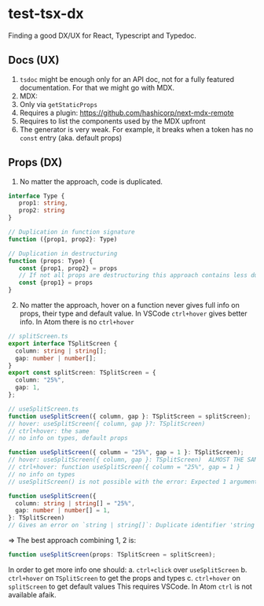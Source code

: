 # test-tsx-dx

Finding a good DX/UX for React, Typescript and Typedoc.

## Docs (UX)

1. `tsdoc` might be enough only for an API doc, not for a fully featured documentation. For that we might go with MDX.
2. MDX:
3. Only via `getStaticProps`
4. Requires a plugin: https://github.com/hashicorp/next-mdx-remote
5. Requires to list the components used by the MDX upfront
6. The generator is very weak. For example, it breaks when a token has no `const` entry (aka. default props)

## Props (DX)

1. No matter the approach, code is duplicated.

```ts
interface Type {
   prop1: string,
   prop2: string
}

// Duplication in function signature
function ({prop1, prop2}: Type)

// Duplication in destructuring
function (props: Type) {
   const {prop1, prop2} = props
   // If not all props are destructuring this approach contains less duplication
   const {prop1} = props
}
```

2. No matter the approach, hover on a function never gives full info on props, their type and default value. In VSCode `ctrl+hover` gives better info. In Atom there is no `ctrl+hover`

```ts
// splitScreen.ts
export interface TSplitScreen {
  column: string | string[];
  gap: number | number[];
}
export const splitScreen: TSplitScreen = {
  column: "25%",
  gap: 1,
};

// useSplitScreen.ts
function useSplitScreen({ column, gap }: TSplitScreen = splitScreen);
// hover: useSplitScreen({ column, gap }?: TSplitScreen)
// ctrl+hover: the same
// no info on types, default props

function useSplitScreen({ column = "25%", gap = 1 }: TSplitScreen);
// hover: useSplitScreen({ column, gap }: TSplitScreen)  ALMOST THE SAME!!
// ctrl+hover: function useSplitScreen({ column = "25%", gap = 1 }
// no info on types
// useSplitScreen() is not possible with the error: Expected 1 arguments, but got 0.ts(2554)

function useSplitScreen({
  column: string | string[] = "25%",
  gap: number | number[] = 1,
}: TSplitScreen)
// Gives an error on `string | string[]`: Duplicate identifier 'string'.ts(2300)
```

=> The best approach combining 1, 2 is:

```ts
function useSplitScreen(props: TSplitScreen = splitScreen);
```

In order to get more info one should:
a. `ctrl+click` over `useSplitScreen`
b. `ctrl+hover` on `TSplitScreen` to get the props and types
c. `ctrl+hover` on `splitScreen` to get default values
This requires VSCode. In Atom `ctrl` is not available afaik.

